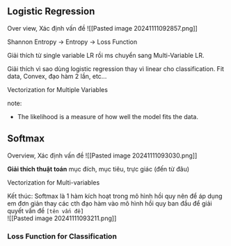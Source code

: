 ## Logistic Regression
Over view, Xác định vấn đề
![[Pasted image 20241111092857.png]]

Shannon Entropy -> Entropy -> Loss Function

Giải thích từ single variable LR rồi ms chuyển sang Multi-Variable LR.

Giải thích vì sao dùng logistic regression thay vì linear cho classification. Fit data, Convex, đạo hàm 2 lần, etc...



Vectorization for Multiple Variables

note:
+ The likelihood is a measure of how well the model fits the data.

## Softmax
Overview, Xác định vấn đề
![[Pasted image 20241111093030.png]]

**Giải thích thuật toán**
mục đích, mục tiêu, trực giác (đến từ đâu)

Vectorization for Multi-variables

Kết thúc: Softmax là 1 hàm kích hoạt trong mô hình hồi quy nên để áp dụng em đơn giản thay các cth đạo hàm vào mô hình hồi quy ban đầu để giải quyết vấn đề `[tên vấn đề]`    
![[Pasted image 20241111093211.png]]


### Loss Function for Classification
~~~~